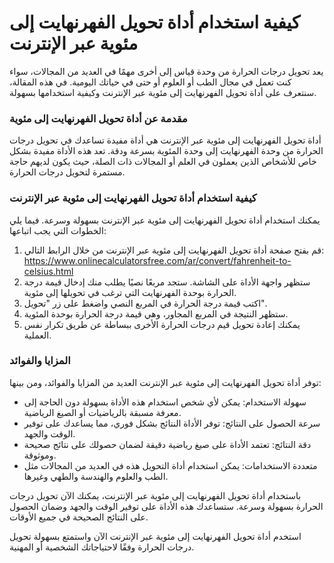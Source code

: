 كيفية استخدام أداة تحويل الفهرنهايت إلى مئوية عبر الإنترنت
==========================================================

يعد تحويل درجات الحرارة من وحدة قياس إلى أخرى مهمًا في العديد من المجالات، سواء كنت تعمل في مجال الطب أو العلوم أو حتى في حياتك اليومية. في هذه المقالة، سنتعرف على أداة تحويل الفهرنهايت إلى مئوية عبر الإنترنت وكيفية استخدامها بسهولة.

### مقدمة عن أداة تحويل الفهرنهايت إلى مئوية

أداة تحويل الفهرنهايت إلى مئوية عبر الإنترنت هي أداة مفيدة تساعدك في تحويل درجات الحرارة من وحدة الفهرنهايت إلى وحدة المئوية بسرعة ودقة. تعد هذه الأداة مفيدة بشكل خاص للأشخاص الذين يعملون في العلم أو المجالات ذات الصلة، حيث يكون لديهم حاجة مستمرة لتحويل درجات الحرارة.

### كيفية استخدام أداة تحويل الفهرنهايت إلى مئوية عبر الإنترنت

يمكنك استخدام أداة تحويل الفهرنهايت إلى مئوية عبر الإنترنت بسهولة وسرعة. فيما يلي الخطوات التي يجب اتباعها:

1. قم بفتح صفحة أداة تحويل الفهرنهايت إلى مئوية عبر الإنترنت من خلال الرابط التالي: <https://www.onlinecalculatorsfree.com/ar/convert/fahrenheit-to-celsius.html>
2. ستظهر واجهة الأداة على الشاشة. ستجد مربعًا نصيًا يطلب منك إدخال قيمة درجة الحرارة بوحدة الفهرنهايت التي ترغب في تحويلها إلى مئوية.
3. اكتب قيمة درجة الحرارة في المربع النصي واضغط على زر "تحويل".
4. ستظهر النتيجة في المربع المجاور، وهي قيمة درجة الحرارة بوحدة المئوية.
5. يمكنك إعادة تحويل قيم درجات الحرارة الأخرى ببساطة عن طريق تكرار نفس العملية.

### المزايا والفوائد

توفر أداة تحويل الفهرنهايت إلى مئوية عبر الإنترنت العديد من المزايا والفوائد، ومن بينها:

- سهولة الاستخدام: يمكن لأي شخص استخدام هذه الأداة بسهولة دون الحاجة إلى معرفة مسبقة بالرياضيات أو الصيغ الرياضية.
- سرعة الحصول على النتائج: توفر الأداة النتائج بشكل فوري، مما يساعدك على توفير الوقت والجهد.
- دقة النتائج: تعتمد الأداة على صيغ رياضية دقيقة لضمان حصولك على نتائج صحيحة وموثوقة.
- متعددة الاستخدامات: يمكن استخدام أداة التحويل هذه في العديد من المجالات مثل الطب والعلوم والهندسة والطهي وغيرها.

باستخدام أداة تحويل الفهرنهايت إلى مئوية عبر الإنترنت، يمكنك الآن تحويل درجات الحرارة بسهولة وسرعة. ستساعدك هذه الأداة على توفير الوقت والجهد وضمان الحصول على النتائج الصحيحة في جميع الأوقات.

استخدم أداة تحويل الفهرنهايت إلى مئوية عبر الإنترنت الآن واستمتع بسهولة تحويل درجات الحرارة وفقًا لاحتياجاتك الشخصية أو المهنية.